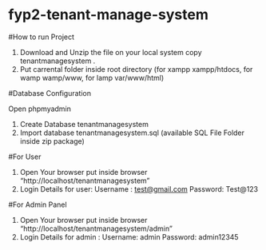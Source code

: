 # fyp2-tenant-manage-system

#How to run Project
1. Download and Unzip the file on your local system copy tenantmanagesystem .
2. Put carrental folder inside root directory (for xampp xampp/htdocs, for wamp wamp/www, for lamp var/www/html)

#Database Configuration

Open phpmyadmin
1. Create Database tenantmanagesystem
2. Import database tenantmanagesystem.sql (available SQL File Folder inside zip package)

#For User
1. Open Your browser put inside browser “http://localhost/tenantmanagesystem”
2. Login Details for user:
Username : test@gmail.com
Password: Test@123

#For Admin Panel
1. Open Your browser put inside browser “http://localhost/tenantmanagesystem/admin”
2. Login Details for admin :
Username: admin
Password: admin12345
